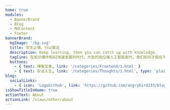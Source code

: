 ```yaml
---
home: true
modules:
  - BannerBrand
  - Blog
  - MdContent
  - Footer
bannerBrand:
  bgImage: '/bg.svg'
  title: 学无止境，行以致远
  description: Keep learning, then you can catch up with knowledge.
  tagline: 在知识爆炸和AI快速发展的时代，大批的岗位被人工智能取代，我们如何才能在不被时代所淘汰？只有选择合适的领域并不断的学习积累，才能保持自己的竞争力。
  buttons:
    - { text: 博客文章, link: '/categories/Frontend/1.html' }
    - { text: 杂谈人生, link: '/categories/Thoughts/1.html', type: 'plain' }
blog:
  socialLinks:
    - { icon: 'LogoGithub', link: 'https://github.com/angrybird233/blog-source-code' }
isShowTitleInHome: true
actionText: About
actionLink: /views/other/about
---
```


